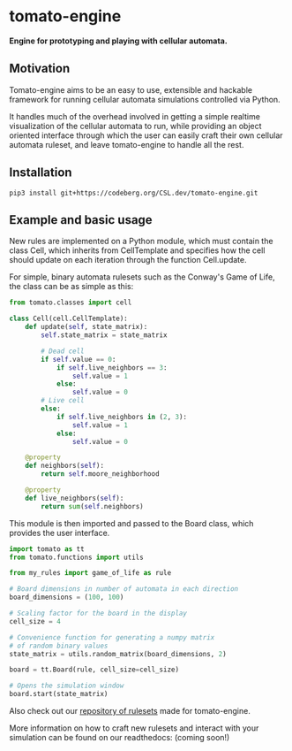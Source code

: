 
# tomato-engine

**Engine for prototyping and playing with cellular automata.**

## Motivation

Tomato-engine aims to be an easy to use, extensible and hackable
framework for running cellular automata simulations controlled
via Python.

It handles much of the overhead involved in getting a simple
 realtime visualization of the cellular automata to run, while
 providing an object oriented interface through which the user
 can easily craft their own cellular automata ruleset, and leave
 tomato-engine to handle all the rest.

## Installation

```
pip3 install git+https://codeberg.org/CSL.dev/tomato-engine.git
```

## Example and basic usage

New rules are implemented on a Python module, which must contain
the class Cell, which inherits from CellTemplate and specifies
how the cell should update on each iteration through the function
Cell.update.

For simple, binary automata rulesets such as the Conway's Game of
Life, the class can be as simple as this:

```python
from tomato.classes import cell

class Cell(cell.CellTemplate):
    def update(self, state_matrix):
        self.state_matrix = state_matrix

        # Dead cell
        if self.value == 0:
            if self.live_neighbors == 3:
                self.value = 1
            else:
                self.value = 0
        # Live cell
        else:
            if self.live_neighbors in (2, 3):
                self.value = 1
            else:
                self.value = 0

    @property
    def neighbors(self):
        return self.moore_neighborhood

    @property
    def live_neighbors(self):
        return sum(self.neighbors)
```

This module is then imported and passed to the Board class, which
provides the user interface. 

```python
import tomato as tt
from tomato.functions import utils

from my_rules import game_of_life as rule

# Board dimensions in number of automata in each direction
board_dimensions = (100, 100)

# Scaling factor for the board in the display
cell_size = 4

# Convenience function for generating a numpy matrix
# of random binary values
state_matrix = utils.random_matrix(board_dimensions, 2)

board = tt.Board(rule, cell_size=cell_size)

# Opens the simulation window
board.start(state_matrix)
```

Also check out our [repository of rulesets](https://codeberg.org/CSL.dev/tomato-rules)
made for tomato-engine.

More information on how to craft new rulesets and interact with
your simulation can be found on our readthedocs: (coming soon!)
